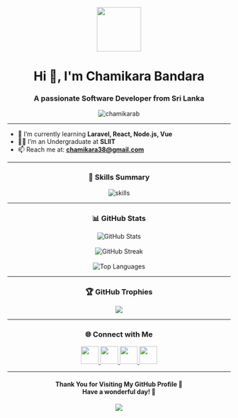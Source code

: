 <p align="center">
  <img src="https://github.com/7oSkaaa/7oSkaaa/blob/main/Images/about_me.gif?raw=true" width="100px">
</p>
<h1 align="center">Hi 👋, I'm Chamikara Bandara</h1>
<h3 align="center">A passionate Software Developer from Sri Lanka</h3>

<p align="center">
  <img src="https://komarev.com/ghpvc/?username=chamikarab&label=Profile%20views&color=0e75b6&style=flat" alt="chamikarab" />
</p>

---

- 🌱 I’m currently learning **Laravel, React, Node.js, Vue**
- 🧑‍🎓 I’m an Undergraduate at **SLIIT**
- 📫 Reach me at: **chamikara38@gmail.com**

---

<h3 align="center">🚀 Skills Summary</h3>

<p align="center">
  <img src="https://skillicons.dev/icons?i=html,css,bootstrap,tailwind,js,react,nodejs,express,php,laravel,mysql,mongodb,java,git,figma,photoshop,postman&perline=9" alt="skills" />
</p>

---

<h3 align="center">📊 GitHub Stats</h3>

<p align="center">
  <img src="https://github-readme-stats.vercel.app/api?username=chamikarab&theme=dark&show_icons=true&count_private=true&hide_border=true" alt="GitHub Stats" />
  <br><br>
  <img src="https://github-readme-streak-stats.herokuapp.com/?user=chamikarab&theme=dark&hide_border=true" alt="GitHub Streak" />
  <br><br>
  <img src="https://github-readme-stats.vercel.app/api/top-langs/?username=chamikarab&theme=dark&layout=compact&hide_border=true" alt="Top Languages" />
</p>

---

<h3 align="center">🏆 GitHub Trophies</h3>

<p align="center">
  <img src="https://github-profile-trophy.vercel.app/?username=chamikarab&theme=onedark&column=7&no-frame=true" />
</p>

---

<h3 align="center">🌐 Connect with Me</h3>

<p align="center">
  <a href="https://www.linkedin.com/in/chamikara-bandara-aa9864211/" target="_blank">
    <img src="https://skillicons.dev/icons?i=linkedin" width="40px" />
  </a>
  <a href="https://facebook.com/janitha.chamikara.56/" target="_blank">
    <img src="https://skillicons.dev/icons?i=facebook" width="40px" />
  </a>
  <a href="https://www.instagram.com/chamikara_bandara/" target="_blank">
    <img src="https://skillicons.dev/icons?i=instagram" width="40px" />
  </a>
  <a href="https://x.com/Chamikara_B" target="_blank">
    <img src="https://skillicons.dev/icons?i=twitter" width="40px" />
  </a>
</p>

---

<h4 align="center">
  Thank You for Visiting My GitHub Profile 🤝 <br>
  Have a wonderful day! 🌟
</h4>

<p align="center">
  <img src="https://capsule-render.vercel.app/api?type=waving&color=gradient&height=80&section=footer"/>
</p>
